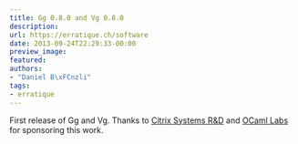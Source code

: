 ```yaml
---
title: Gg 0.8.0 and Vg 0.8.0
description:
url: https://erratique.ch/software
date: 2013-09-24T22:29:33-00:00
preview_image:
featured:
authors:
- "Daniel B\xFCnzli"
tags:
- erratique
---
```


<p>First release of Gg and Vg. Thanks to <a href="http://www.xenproject.org/developers/teams/xapi.html">Citrix Systems R&amp;D</a> and <a href="http://ocamllabs.io">OCaml Labs</a> for sponsoring this work.</p>
